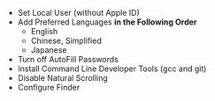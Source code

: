 - Set Local User (without Apple ID)
- Add Preferred Languages **in the Following Order**
  - English
  - Chinese, Simplified
  - Japanese
- Turn off AutoFill Passwords
- Install Command Line Developer Tools (gcc and git)
- Disable Natural Scrolling
- Configure Finder
